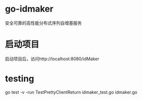 # go-idmaker

 安全可靠的高性能分布式序列自增基服务

# 启动项目

启动项目后，访问http://localhost:8080/idMaker

# testing

go test -v -run TestPrettyClientReturn  idmaker_test.go idmaker.go 

